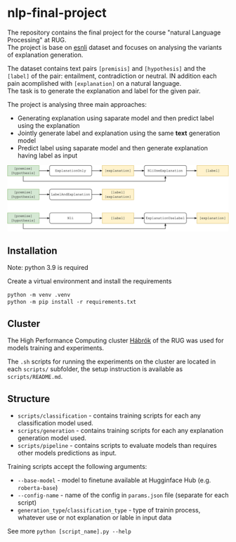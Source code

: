 # nlp-final-project

The repository contains the final project for the course "natural Language Processing" at RUG.  
The project is base on [esnli](https://huggingface.co/datasets/esnli) dataset and focuses on analysing the variants of explanation generation.

The dataset contains text pairs `[premisis]` and `[hypothesis]` and the `[label]` of the pair: entailment, contradiction or neutral. IN addition each pain acomplished with `[explanation]` on a natural language.   
The task is to generate the explanation and label for the given pair.

The project is analysing three main approaches:
* Generating explanation using saparate model and then predict label using the explanation
* Jointly generate label and explanation using the same **text** generation model
* Predict label using saparate model and then generate explanation having label as input

![pipelines.png](pipelines.png)


## Installation

Note: python 3.9 is required

Create a virtual environment and install the requirements
```shell
python -m venv .venv
python -m pip install -r requirements.txt
```


## Cluster

The High Performance Computing cluster [Hábrók](https://www.rug.nl/society-business/centre-for-information-technology/research/services/hpc/facilities/peregrine-hpc-cluster) of the RUG was used for models training and experiments. 

The `.sh` scripts for running the experiments on the cluster are located in each `scripts/` subfolder, the setup instruction is available as `scripts/README.md`.

## Structure 

* `scripts/classification` - contains training scripts for each any classification model used.
* `scripts/generation` - contains training scripts for each any explanation generation model used.
* `scripts/pipeline` - contains scripts to evaluate models than requires other models predictions as input.

Training scripts accept the following arguments:
* `--base-model` - model to finetune available at Hugginface Hub (e.g. `roberta-base`)
* `--config-name` - name of the config in `params.json` file (separate for each script)
* `generation_type`/`classification_type` - type of trainin process, whatever use or not explanation or lable in input data

See more `python [script_name].py --help`

